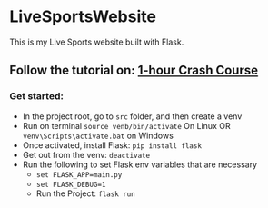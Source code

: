 
# LiveSportsWebsite
This is my Live Sports website built with Flask.

## Follow the tutorial on: [1-hour Crash Course](https://www.youtube.com/watch?v=-CT28e2Dl24)

### Get started:

- In the project root, go to `src` folder, and then create a venv
- Run on terminal `source venb/bin/activate` On Linux OR `venv\Scripts\activate.bat` on Windows
- Once activated, install Flask: `pip install flask`
- Get out from the venv: `deactivate`
- Run the following to set Flask env variables that are necessary
  - `set FLASK_APP=main.py`
  - `set FLASK_DEBUG=1`
  - Run the Project: `flask run`
